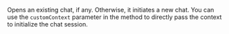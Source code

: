 Opens an existing chat, if any. Otherwise, it initiates a new chat. You can use the `customContext` parameter in the method to  directly pass the context to initialize the chat session.